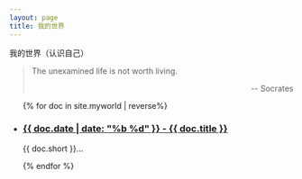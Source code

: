 ```yaml
---
layout: page
title: 我的世界
---
```


<div class="article__title">我的世界（认识自己）</div>

<blockquote>
  <p>
    The unexamined life is not worth living.
  </p>
  <p style="text-align: right;">
    -- Socrates
  </p>
</blockquote>

<ul class="documents">
{% for doc in site.myworld | reverse%}
  <li class="documents__item">
    <div class="document">
      <h3>
        <a href="{{ doc.url }}">
          {{ doc.date | date: "%b %d" }} - {{ doc.title }}
        </a>
      </h3>
      <p>{{ doc.short }}...</p>
    </div>
  </li>
{% endfor %}
</ul>
